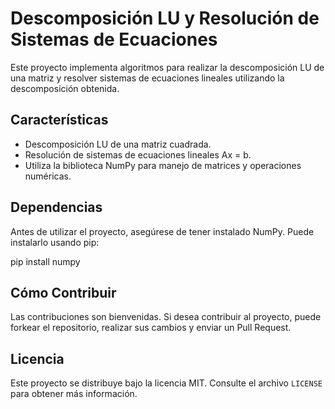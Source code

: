 # Descomposición LU y Resolución de Sistemas de Ecuaciones

Este proyecto implementa algoritmos para realizar la descomposición LU de una matriz y resolver sistemas de ecuaciones lineales utilizando la descomposición obtenida.

## Características

- Descomposición LU de una matriz cuadrada.
- Resolución de sistemas de ecuaciones lineales Ax = b.
- Utiliza la biblioteca NumPy para manejo de matrices y operaciones numéricas.

## Dependencias

Antes de utilizar el proyecto, asegúrese de tener instalado NumPy. Puede instalarlo usando pip:

pip install numpy


## Cómo Contribuir

Las contribuciones son bienvenidas. Si desea contribuir al proyecto, puede forkear el repositorio, realizar sus cambios y enviar un Pull Request.

## Licencia

Este proyecto se distribuye bajo la licencia MIT. Consulte el archivo `LICENSE` para obtener más información.

